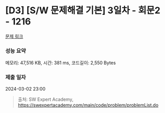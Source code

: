 # [D3] [S/W 문제해결 기본] 3일차 - 회문2 - 1216 

[문제 링크](https://swexpertacademy.com/main/code/problem/problemDetail.do?contestProbId=AV14Rq5aABUCFAYi) 

### 성능 요약

메모리: 47,516 KB, 시간: 381 ms, 코드길이: 2,550 Bytes

### 제출 일자

2024-03-02 23:00



> 출처: SW Expert Academy, https://swexpertacademy.com/main/code/problem/problemList.do